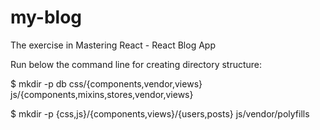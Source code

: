 # my-blog
The exercise in Mastering React - React Blog App

Run below the command line for creating directory structure:

$ mkdir -p db css/{components,vendor,views} js/{components,mixins,stores,vendor,views}

$ mkdir -p {css,js}/{components,views}/{users,posts} js/vendor/polyfills
